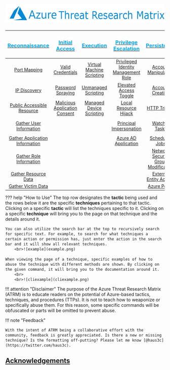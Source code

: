 # <center>![AzureLogo](AzureLogo.png)</center>


|[<h3 style="color: #00A4EF">**Reconnaissance**</h3>](Reconnaissance/Reconnaissance.md)|[<h3 style="color: #00A4EF">**Initial Access**</h3>](InitialAccess/InitialAccess.md)|[<h3 style="color: #00A4EF">**Execution**</h3>](Execution/Execution.md)|[<h3 style="color: #00A4EF">**Privilege Escalation**</h3>](PrivilegeEscalation/PrivEsc.md)|[<h3 style="color: #00A4EF">**Persistence**</h3>](Persistence/Persistence.md)         |[<h3 style="color: #00A4EF">**Credential Access**</h3>](CredentialAccess/CredentialAccess.md)|[<h3 style="color: #00A4EF">**Exfiltration**</h3>](Exfiltration/Exfiltration.md)          |
|:--------------------------------------------------:|:-----------------------------------:|:-----------------------------------:|:----------------------------------------------------------------------------------------------------------------------------------------------------------------:|:--------------------------------------------------:|:---------------------------------------------------------:|:------------------------------------------------------:|
|[Port Mapping](Reconnaissance/AZT101/AZT101.md)                  |[Valid Credentials](InitialAccess/AZT201/AZT201.md)             |[Virtual Machine Scripting](Execution/AZT301/AZT301.md)|[Privileged Identity Management Role](PrivilegeEscalation/AZT401/AZT401.md)|[Account Manipulation](Persistence/AZT501/AZT501.md)                      |[Steal Managed Identity JsonWebToken](CredentialAccess/AZT601/AZT601.md)  |[SAS URI Generation](Exfiltration/AZT701/AZT701.md)   |
|[IP Discovery](Reconnaissance/AZT102/AZT102.md)                  |[Password Spraying](InitialAccess/AZT202/AZT202.md)             |[Unmanaged Scripting](Execution/AZT302/AZT302.md)      |[Elevated Access Toggle ](PrivilegeEscalation/AZT402/AZT402.md)            |[Account Creation](Persistence/AZT502/AZT502.md)                          |[Steal Service Principal Certificate](CredentialAccess/AZT602/AZT602-1.md)|[File Share Mounting](Exfiltration/AZT702/AZT702-1.md)|
|[Public Accessible Resource](Reconnaissance/AZT103/AZT103.md)    |[Malicious Application Consent](InitialAccess/AZT203/AZT203.md) |[Managed Device Scripting](Execution/AZT303/AZT303.md) |[Local Resource Hijack](PrivilegeEscalation/AZT403/AZT403-1.md)            |[HTTP Trigger](Persistence/AZT503/AZT503.md)                              |[Service Principal Secret Reveal](CredentialAccess/AZT603/AZT603-1.md)    |[Replication](Exfiltration/AZT703/AZT703-1.md)        |
|[Gather User Information](Reconnaissance/AZT104/AZT104.md)       |                                                                |                                                       |[Principal Impersonation](PrivilegeEscalation/AZT404/AZT404.md)            |[Watcher Tasks](Persistence/AZT504/AZT504.md)                             |[Azure KeyVault Dumping](CredentialAccess/AZT604/AZT604.md)               |[Soft-Delete Recovery](Exfiltration/AZT704/AZT704.md) |
|[Gather Application Information](Reconnaissance/AZT105/AZT105.md)|                                                                |                                                       |[Azure AD Application](PrivilegeEscalation/AZT405/AZT405.md)               |[Scheduled Jobs](Persistence/AZT505/AZT505-1.md)                          |[Resource Secret Reveal](CredentialAccess/AZT605/AZT605.md)               |                                                      |
|[Gather Role Information](Reconnaissance/AZT106/AZT106.md)       |                                                                |                                                       |                                                                           |[Network Security Group Modification](Persistence/AZT506/AZT506.md)       |                                                                          |                                                      |
|[Gather Resource Data](Reconnaissance/AZT107/AZT107.md)          |                                                                |                                                       |                                                                           |[External Entity Access](Persistence/AZT507/AZT507.md)                    |                                                                          |                                                      |
|[Gather Victim Data](Reconnaissance/AZT108/AZT108.md)            |                                                                |                                                       |                                                                           |[Azure Policy](Persistence/AZT508/AZT508.md)                              |                                                                          |                                                      |

??? help "How to Use"
	The top row designates the **tactic** being used and the rows below it are the specific **techniques** pertaining to that tactic. Clicking on a specific **tactic** will list the techniques specific to it. Clicking on a specific **technique** will bring you to the page on that technique and the details around it. 
 
	You can also utilize the search bar at the top to recursively search for specific text. For example, to search for what techniques a certain action or permission has, just enter the action in the search bar and it will show all relevant techniques.
		<br>![example](example.png)
	
	When viewing the page of a technique, specific examples of how to abuse the technique with different methods are shown. By clicking on the given command, it will bring you to the documentation around it.
		<br>
		<br>![cliexample](cliexample.png)

!!! attention "Disclaimer"
	The purpose of the Azure Threat Research Matrix (ATRM) is to educate readers on the potential of Azure-based tactics, techniques, and procedures (TTPs). It is not to teach how to weaponize or specifically abuse them. For this reason, some specific commands will be obfuscated or parts will be omitted to prevent abuse.  

!!! note "Feedback"

	With the intent of ATRM being a collaborative effort with the community, feedback is greatly appreciated. Is there a new or missing technique? Is the formatting off-putting? Please let me know [@haus3c](https://twitter.com/haus3c).

## [Acknowledgements](acknowledgments.md)
